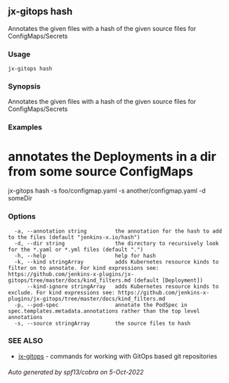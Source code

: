 ## jx-gitops hash

Annotates the given files with a hash of the given source files for ConfigMaps/Secrets

### Usage

```
jx-gitops hash
```

### Synopsis

Annotates the given files with a hash of the given source files for ConfigMaps/Secrets

### Examples

  # annotates the Deployments in a dir from some source ConfigMaps
  jx-gitops hash -s foo/configmap.yaml -s another/configmap.yaml -d someDir

### Options

```
  -a, --annotation string         the annotation for the hash to add to the files (default "jenkins-x.io/hash")
  -d, --dir string                the directory to recursively look for the *.yaml or *.yml files (default ".")
  -h, --help                      help for hash
  -k, --kind stringArray          adds Kubernetes resource kinds to filter on to annotate. For kind expressions see: https://github.com/jenkins-x-plugins/jx-gitops/tree/master/docs/kind_filters.md (default [Deployment])
      --kind-ignore stringArray   adds Kubernetes resource kinds to exclude. For kind expressions see: https://github.com/jenkins-x-plugins/jx-gitops/tree/master/docs/kind_filters.md
  -p, --pod-spec                  annotate the PodSpec in spec.templates.metadata.annotations rather than the top level annotations
  -s, --source stringArray        the source files to hash
```

### SEE ALSO

* [jx-gitops](jx-gitops.md)	 - commands for working with GitOps based git repositories

###### Auto generated by spf13/cobra on 5-Oct-2022
